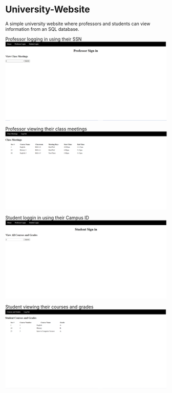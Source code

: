 # University-Website
A simple university website where professors and students can view information from an SQL database.

Professor logging in using their SSN
![Screenshot1](https://github.com/jackloague1/University-Website/blob/main/university1.png)

Professor viewing their class meetings
![Screenshot2](https://github.com/jackloague1/University-Website/blob/main/university2.png)

Student loggin in using their Campus ID
![Screenshot3](https://github.com/jackloague1/University-Website/blob/main/university3.png)

Student viewing their courses and grades
![Screenshot4](https://github.com/jackloague1/University-Website/blob/main/university4.png)
